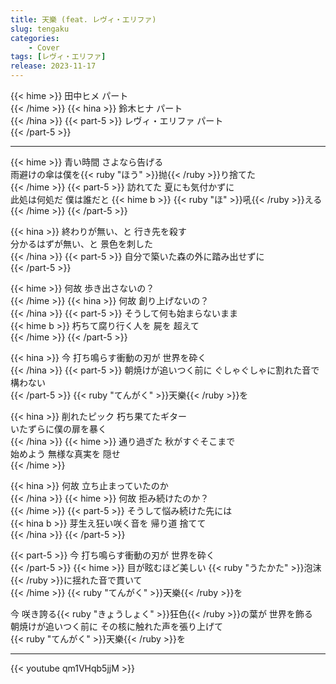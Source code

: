 ```yaml
---
title: 天樂 (feat. レヴィ・エリファ)
slug: tengaku
categories:
    - Cover
tags: [レヴィ・エリファ]
release: 2023-11-17
---
```


{{< hime >}}
田中ヒメ パート  
{{< /hime >}}
{{< hina >}}
鈴木ヒナ パート  
{{< /hina >}}
{{< part-5 >}}
レヴィ・エリファ パート  
{{< /part-5 >}}

---

{{< hime >}}
青い時間 さよなら告げる  
雨避けの傘は僕を{{< ruby "ほう" >}}抛{{< /ruby >}}り捨てた  
{{< /hime >}}
{{< part-5 >}}
訪れてた 夏にも気付かずに  
此処は何処だ 僕は誰だと 
{{< hime b >}}
{{< ruby "ほ" >}}吼{{< /ruby >}}える  
{{< /hime >}}
{{< /part-5 >}}

{{< hina >}}
終わりが無い、と 行き先を殺す  
分かるはずが無い、と 景色を刺した  
{{< /hina >}}
{{< part-5 >}}
自分で築いた森の外に踏み出せずに  
{{< /part-5 >}}

{{< hime >}}
何故 歩き出さないの？  
{{< /hime >}}
{{< hina >}}
何故 創り上げないの？  
{{< /hina >}}
{{< part-5 >}}
そうして何も始まらないまま  
{{< hime b >}}
朽ちて腐り行く人を 屍を 超えて  
{{< /hime >}}
{{< /part-5 >}}

{{< hina >}}
今 打ち鳴らす衝動の刃が 世界を砕く  
{{< /hina >}}
{{< part-5 >}}
朝焼けが追いつく前に ぐしゃぐしゃに割れた音で構わない  
{{< /part-5 >}}
{{< ruby "てんがく" >}}天樂{{< /ruby >}}を  

{{< hina >}}
削れたピック 朽ち果てたギター  
いたずらに僕の扉を暴く  
{{< /hina >}}
{{< hime >}}
通り過ぎた 秋がすぐそこまで  
始めよう 無様な真実を 隠せ  
{{< /hime >}}

{{< hina >}}
何故 立ち止まっていたのか  
{{< /hina >}}
{{< hime >}}
何故 拒み続けたのか？  
{{< /hime >}}
{{< part-5 >}}
そうして悩み続けた先には  
{{< hina b >}}
芽生え狂い咲く音を 帰り道 捨てて  
{{< /hina >}}
{{< /part-5 >}}

{{< part-5 >}}
今 打ち鳴らす衝動の刃が 世界を砕く  
{{< /part-5 >}}
{{< hime >}}
目が眩むほど美しい {{< ruby "うたかた" >}}泡沫{{< /ruby >}}に揺れた音で貫いて  
{{< /hime >}}
{{< ruby "てんがく" >}}天樂{{< /ruby >}}を  

今 咲き誇る{{< ruby "きょうしょく" >}}狂色{{< /ruby >}}の葉が 世界を飾る  
朝焼けが追いつく前に その核に触れた声を張り上げて  
{{< ruby "てんがく" >}}天樂{{< /ruby >}}を  

---

{{< youtube qm1VHqb5jjM >}}